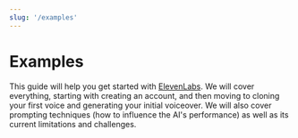 ```yaml
---
slug: '/examples'
---
```


# Examples

This guide will help you get started with [ElevenLabs](https://elevenlabs.io). We will cover everything, starting with creating an account, and then moving to cloning your first voice and generating your initial voiceover. We will also cover prompting techniques (how to influence the AI's performance) as well as its current limitations and challenges.

